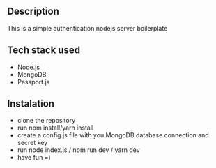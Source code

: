 ## Description

This is a simple authentication nodejs server boilerplate

## Tech stack used

- Node.js
- MongoDB
- Passport.js

## Instalation

- clone the repository
- run npm install/yarn install
- create a config.js file with you MongoDB database connection and secret key
- run node index.js / npm run dev / yarn dev
- have fun =)

